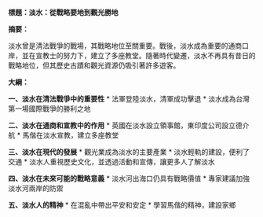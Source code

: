 **標題：淡水：從戰略要地到觀光勝地**

**摘要：**

淡水曾是清法戰爭的戰場，其戰略地位至關重要。戰後，淡水成為重要的通商口岸，並在宣教士的努力下，建立了多座教堂。隨著時代變遷，淡水不再具有昔日的戰略地位，但其歷史古蹟和觀光資源仍吸引著許多遊客。

**大綱：**

**一、淡水在清法戰爭中的重要性**
    * 法軍登陸淡水，清軍成功擊退
    * 淡水成為台灣第一場國際戰爭的勝利之地

**二、淡水在通商和宣教中的作用**
    * 英國在淡水設立領事館，東印度公司設立德介航
    * 馬偕在淡水宣教，建立多座教堂

**三、淡水在現代的發展**
    * 觀光業成為淡水的主要產業
    * 淡水輕軌的建設，便利了交通
    * 淡水人重視歷史文化，並透過活動和宣傳，讓更多人了解淡水

**四、淡水在未來可能的戰略意義**
    * 淡水河出海口仍具有戰略價值
    * 專家建議加強淡水河兩岸的防禦

**五、淡水人的精神**
    * 在混亂中帶出平安和安定
    * 學習馬偕的精神，建設家鄉